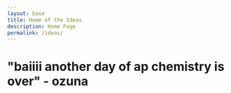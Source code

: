 ```yaml
---
layout: base
title: Home of the Ideas
description: Home Page
permalink: /ideas/
---
```


# "baiiii another day of ap chemistry is over" - ozuna